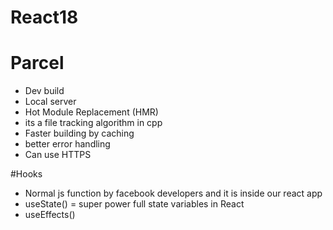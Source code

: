 # React18

# Parcel
 - Dev build
 - Local server
 - Hot Module Replacement (HMR)
 - its a file tracking algorithm in cpp
 - Faster building by caching
 - better error handling 
 - Can use HTTPS


 #Hooks
   - Normal js function by facebook developers and it is inside our react app
   - useState() = super power full state variables in React 
   - useEffects()
